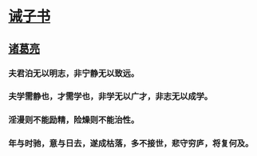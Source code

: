 

#                   [诫子书](https://baike.baidu.com/item/%E8%AF%AB%E5%AD%90%E4%B9%A6/394?fr=aladdin)
##                  [诸葛亮](https://baike.baidu.com/item/%E8%AF%B8%E8%91%9B%E4%BA%AE/21048?fr=aladdin)
### 夫君泊无以明志，非宁静无以致远。
### 夫学需静也，才需学也，非学无以广才，非志无以成学。
### 淫漫则不能励精，险燥则不能治性。
### 年与时驰，意与日去，遂成枯落，多不接世，悲守穷庐，将复何及。
